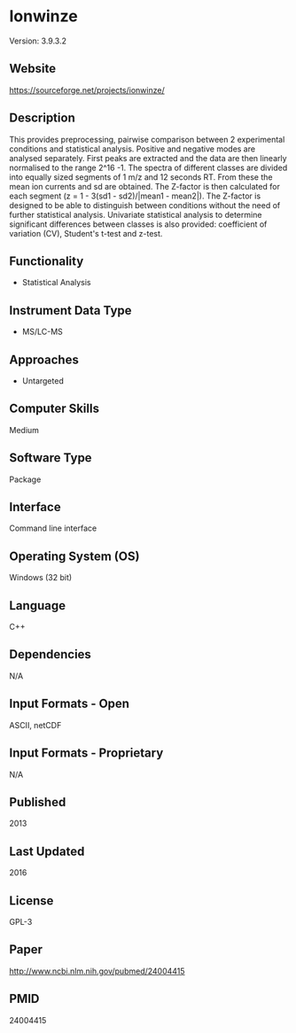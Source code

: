 # Ionwinze
Version: 3.9.3.2

## Website
https://sourceforge.net/projects/ionwinze/

## Description
This provides preprocessing, pairwise comparison between 2 experimental conditions and statistical analysis. Positive and negative modes are analysed separately. First peaks are extracted and the data are then linearly normalised to the range 2^16 -1. The spectra of different classes are divided into equally sized segments of 1 m/z and 12 seconds RT. From these the mean ion currents and sd are obtained. The Z-factor is then calculated for each segment (z = 1 - 3(sd1 - sd2)/|mean1 - mean2|). The Z-factor is designed to be able to distinguish between conditions without the need of further statistical analysis. Univariate statistical analysis to determine significant differences between classes is also provided: coefficient of variation (CV), Student's t-test and z-test.

## Functionality
- Statistical Analysis

## Instrument Data Type
- MS/LC-MS

## Approaches
- Untargeted

## Computer Skills
Medium

## Software Type
Package

## Interface
Command line interface

## Operating System (OS)
Windows (32 bit)

## Language
C++

## Dependencies
N/A

## Input Formats - Open
ASCII, netCDF

## Input Formats - Proprietary
N/A

## Published
2013

## Last Updated
2016

## License
GPL-3

## Paper
http://www.ncbi.nlm.nih.gov/pubmed/24004415

## PMID
24004415
